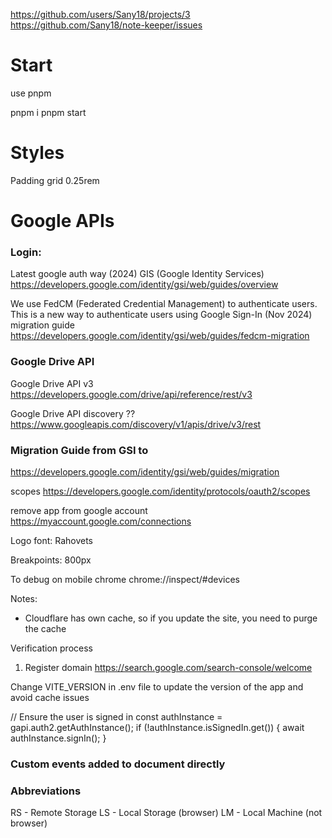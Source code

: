 https://github.com/users/Sany18/projects/3
https://github.com/Sany18/note-keeper/issues

# Start
use pnpm

pnpm i
pnpm start

# Styles
Padding grid 0.25rem

# Google APIs
### Login:
Latest google auth way (2024) GIS (Google Identity Services)
https://developers.google.com/identity/gsi/web/guides/overview

We use FedCM (Federated Credential Management) to authenticate users.
This is a new way to authenticate users using Google Sign-In (Nov 2024)
migration guide
https://developers.google.com/identity/gsi/web/guides/fedcm-migration

### Google Drive API
Google Drive API v3
https://developers.google.com/drive/api/reference/rest/v3

Google Drive API discovery ??
https://www.googleapis.com/discovery/v1/apis/drive/v3/rest

### Migration Guide from GSI to
https://developers.google.com/identity/gsi/web/guides/migration

scopes
https://developers.google.com/identity/protocols/oauth2/scopes

remove app from google account
https://myaccount.google.com/connections


Logo font: Rahovets

Breakpoints:
  800px

To debug on mobile chrome
chrome://inspect/#devices

Notes:
- Cloudflare has own cache, so if you update the site, you need to purge the cache


Verification process
1. Register domain
https://search.google.com/search-console/welcome

Change VITE_VERSION in .env file to update the version of the app
and avoid cache issues


  // Ensure the user is signed in
  const authInstance = gapi.auth2.getAuthInstance();
  if (!authInstance.isSignedIn.get()) {
    await authInstance.signIn();
  }


### Custom events added to document directly

### Abbreviations
RS - Remote Storage
LS - Local Storage (browser)
LM - Local Machine (not browser)
